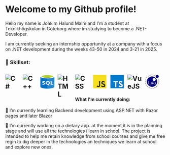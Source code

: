 # Welcome to my Github profile!
Hello my name is Joakim Halund Malm and I'm a student at Teknikhögskolan in Göteborg where im studying to become a .NET-Developer.

I am currently seeking an internship opportunity at a company with a focus on .NET development during the weeks 43-50 in 2024 and 3-21 in 2025.
### 🥷 Skillset: 
<img alt="C#" width="45px" align="left" style="padding-right:10px"
  src="https://cdn.jsdelivr.net/gh/devicons/devicon/icons/csharp/csharp-original.svg" />
<img alt="C++" width="45px" align="left" style="padding-right:10px"
  src="https://cdn.jsdelivr.net/gh/devicons/devicon/icons/cplusplus/cplusplus-original.svg"/>
<img alt="SQL" width="45px" height="45px" align="left" style="padding-right:10px"
  src="https://github.com/JoakimHaglund/JoakimHaglund/blob/main/Icons/sql-database-generic.svg"/>
<img alt="HTML" width="45px" align="left" style="padding-right:10px"
  src="https://cdn.jsdelivr.net/gh/devicons/devicon/icons/html5/html5-plain-wordmark.svg"/>
<img alt="CSS" width="45px" align="left" style="padding-right:10px"
  src="https://cdn.jsdelivr.net/gh/devicons/devicon/icons/css3/css3-plain-wordmark.svg"/>
<img alt="Javascript" width="45px" height="45px" align="left" style="padding-right:10px"
  src="https://github.com/JoakimHaglund/JoakimHaglund/blob/main/Icons/javascript.svg"/>
<img alt="Typescript" width="45px" height="45px" align="left" style="padding-right:10px"
  src="https://github.com/JoakimHaglund/JoakimHaglund/blob/main/Icons/typescript.svg"/>
<img alt="VueJS" width="45px" align="left" style="padding-right:10px"
  src="https://img.jsdelivr.com/raw.githubusercontent.com/devicons/devicon/master/icons/vuejs/vuejs-original.svg">
<img alt="Lua" width="45px" height="45px" align="left" style="padding-right:10px"
  src="https://github.com/JoakimHaglund/JoakimHaglund/blob/main/Icons/lua.svg"/>
<br />
<br />
---
#### What I'm currently doing:
🌱 I’m currently learning Backend development using ASP.NET with Razor pages and later Blazor

🔭 I’m currently working on a dietary app. at the moment it is in the planning stage and will use all the technologies i learn in school. The project is intended to help me retain knowledge from school courses and give me free regin to dig deeper in the technologies an techniques we learn at school and explore new ones. 

<!--
**JoakimHaglund/JoakimHaglund** is a ✨ _special_ ✨ repository because its `README.md` (this file) appears on your GitHub profile.

Here are some ideas to get you started:

- 🔭 I’m currently working on ...
- 
- 👯 I’m looking to collaborate on ...
- 🤔 I’m looking for help with ...
- 💬 Ask me about ...
- 📫 How to reach me: ...
- 😄 Pronouns: ...
- ⚡ Fun fact: ...
-->
